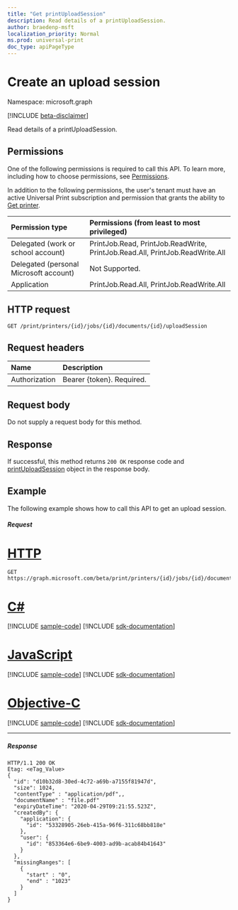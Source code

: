 ```yaml
---
title: "Get printUploadSession"
description: Read details of a printUploadSession.
author: braedenp-msft
localization_priority: Normal
ms.prod: universal-print
doc_type: apiPageType
---
```


# Create an upload session

Namespace: microsoft.graph

[!INCLUDE [beta-disclaimer](../../includes/beta-disclaimer.md)]

Read details of a printUploadSession.

## Permissions
One of the following permissions is required to call this API. To learn more, including how to choose permissions, see [Permissions](/graph/permissions-reference).

In addition to the following permissions, the user's tenant must have an active Universal Print subscription and permission that grants the ability to [Get printer](printer-get.md).

|Permission type | Permissions (from least to most privileged) |
|:---------------|:--------------------------------------------|
|Delegated (work or school account)| PrintJob.Read, PrintJob.ReadWrite, PrintJob.Read.All, PrintJob.ReadWrite.All |
|Delegated (personal Microsoft account)|Not Supported.|
|Application|PrintJob.Read.All, PrintJob.ReadWrite.All|

## HTTP request
<!-- { "blockType": "ignored" } -->
```http
GET /print/printers/{id}/jobs/{id}/documents/{id}/uploadSession
```
## Request headers
| Name          | Description   |
|:--------------|:--------------|
| Authorization | Bearer {token}. Required. |

## Request body
Do not supply a request body for this method.

## Response
If successful, this method returns `200 OK` response code and [printUploadSession](../resources/printUploadSession.md) object in the response body.

## Example
The following example shows how to call this API to get an upload session.
##### Request

# [HTTP](#tab/http)
<!-- {
  "blockType": "request",
  "name": "printdocument-put-uploadsession"
}-->
```http
GET https://graph.microsoft.com/beta/print/printers/{id}/jobs/{id}/documents/{id}/uploadSession
```
# [C#](#tab/csharp)
[!INCLUDE [sample-code](../includes/snippets/csharp/printdocument-uploaddata-csharp-snippets.md)]
[!INCLUDE [sdk-documentation](../includes/snippets/snippets-sdk-documentation-link.md)]

# [JavaScript](#tab/javascript)
[!INCLUDE [sample-code](../includes/snippets/javascript/printdocument-uploaddata-javascript-snippets.md)]
[!INCLUDE [sdk-documentation](../includes/snippets/snippets-sdk-documentation-link.md)]

# [Objective-C](#tab/objc)
[!INCLUDE [sample-code](../includes/snippets/objc/printdocument-uploaddata-objc-snippets.md)]
[!INCLUDE [sdk-documentation](../includes/snippets/snippets-sdk-documentation-link.md)]

---

##### Response

<!-- {
  "blockType": "response",
  "truncated": true,
  "@odata.type": "microsoft.graph.printUploadSession"
} -->
```http
HTTP/1.1 200 OK
Etag: <eTag_Value>
{
  "id": "d10b32d8-30ed-4c72-a69b-a7155f81947d",
  "size": 1024,
  "contentType" : "application/pdf",,
  "documentName" : "file.pdf"
  "expiryDateTime": "2020-04-29T09:21:55.523Z",
  "createdBy": {
    "application": {
      "id": "53328905-26eb-415a-96f6-311c68bb818e"
    },
    "user": {
      "id": "853364e6-6be9-4003-ad9b-acab84b41643"
    }
  },
  "missingRanges": [
    { 
      "start" : "0",
      "end" : "1023"
    }
  ]
}
```
